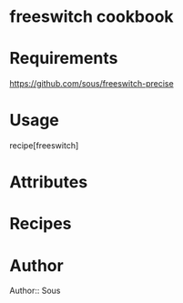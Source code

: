 # freeswitch cookbook

# Requirements

https://github.com/sous/freeswitch-precise

# Usage

recipe[freeswitch]

# Attributes

# Recipes

# Author

Author:: Sous
